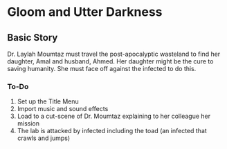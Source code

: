 # Gloom and Utter Darkness

## Basic Story

Dr. Laylah Moumtaz must travel the post-apocalyptic wasteland to find her daughter, Amal and husband, Ahmed. Her daughter might be the cure to saving humanity. She must face off against the infected to do this.

### To-Do

1. Set up the Title Menu
2. Import music and sound effects
3. Load to a cut-scene of Dr. Moumtaz explaining to her colleague her mission
4. The lab is attacked by infected including the toad (an infected that crawls and jumps)
